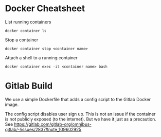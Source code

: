 # Docker Cheatsheet

List running containers 

`docker container ls`

Stop a container 

`docker container stop <container name>`

Attach a shell to a running container 

`docker container exec -it <container name> bash`

# Gitlab Build

We use a simple Dockerfile that adds a config script to the Gitlab Docker image.

The config script disables user sign up. This is not an issue if the container is not publicly exposed (to the internet). But we have it just as a precaution. See https://gitlab.com/gitlab-org/omnibus-gitlab/-/issues/2837#note_109602925

